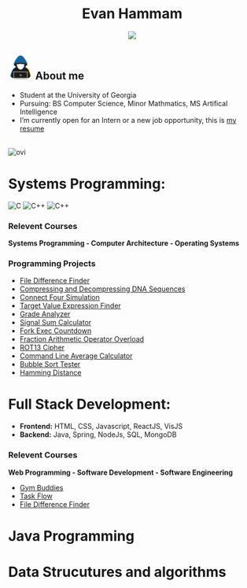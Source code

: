 <h1 align="center"><b></b>Evan Hammam</b></h1>
<p align="center">
  <a href="https://github.com/DenverCoder1/readme-typing-svg"><img src="https://readme-typing-svg.herokuapp.com?font=Time+New+Roman&color=cyan&size=25&center=true&vCenter=true&width=600&height=100&lines=Computer+Science+Student;Software+Engineer;Full+Stack+Developer;Web+Development;Go-Dawgs;Systems+Programming..<3"></a>
</p>

## <picture><img src = "https://github.com/0xAbdulKhalid/0xAbdulKhalid/raw/main/assets/mdImages/about_me.gif" width = 50px></picture> **About me**

- Student at the University of Georgia
- Pursuing: BS Computer Science, Minor Mathmatics, MS Artifical Intelligence
- I’m currently open for an Intern or a new job opportunity, this is [my resume](https://www.dropbox.com/scl/fi/r1inchkexyt646r3a2hos/Evan-Hammam_Resume-1-17-2024.pdf?rlkey=ty2nr1b4916s1gexpjkouxied&dl=0](https://www.dropbox.com/scl/fi/r1inchkexyt646r3a2hos/Evan-Hammam_Resume-1-17-2024.pdf?rlkey=ty2nr1b4916s1gexpjkouxied&dl=0)https://www.dropbox.com/scl/fi/r1inchkexyt646r3a2hos/Evan-Hammam_Resume-1-17-2024.pdf?rlkey=ty2nr1b4916s1gexpjkouxied&dl=0)
<br>
<img src="https://github-readme-stats.vercel.app/api/top-langs?username=ehh67855&show_icons=true&locale=en&layout=compact&theme=chartreuse-dark" alt="ovi" />


# Systems Programming:
![C](https://img.shields.io/badge/C%20-%232370ED.svg?style=for-the-badge&logo=c&logoColor=white)
![C++](https://img.shields.io/badge/C++%20-%2300599C.svg?style=for-the-badge&logo=c%2B%2B&logoColor=white)
![C++](https://img.shields.io/badge/MIPS-ASSEMBLY)

### Relevent Courses
**Systems Programming - Computer Architecture - Operating Systems**

### Programming Projects
- <a href = "https://github.com/ehh67855/File-Difference-Finder">File Difference Finder</a>
- <a href = "https://github.com/ehh67855/Compressing-and-Decompressing-DNA-Sequences">Compressing and Decompressing DNA Sequences</a>
- <a href = "https://github.com/ehh67855/Connect-Four-Simulation">Connect Four Simulation</a>
- <a href = "https://github.com/ehh67855/Target-Value-Expression-Finder">Target Value Expression Finder</a>
- <a href = "https://github.com/ehh67855/Grade-Analyzer">Grade Analyzer</a>
- <a href = "https://github.com/ehh67855/Signal-Sum-Calculator">Signal Sum Calculator</a>
- <a href = "https://github.com/ehh67855/Fork-Exec-Countdown">Fork Exec Countdown</a>
- <a href = "https://github.com/ehh67855/Fraction-Arithmetic-Operator-Overload">Fraction Arithmetic Operator Overload</a>
- <a href = "https://github.com/ehh67855/ROT13-Cipher-">ROT13 Cipher</a>
- <a href = "https://github.com/ehh67855/Command-Line-Average-Calculator">Command Line Average Calculator</a>
- <a href = "https://github.com/ehh67855/Bubble-Sort-Tester">Bubble Sort Tester</a>
- <a href = "https://github.com/ehh67855/Hamming-Distance">Hamming Distance</a>

# Full Stack Development:
- **Frontend:** HTML, CSS, Javascript, ReactJS, VisJS
- **Backend:** Java, Spring, NodeJs, SQL, MongoDB

### Relevent Courses
**Web Programming - Software Development - Software Engineering**
- <a href = "https://github.com/ExtraneousFalcon/GymBuddies">Gym Buddies</a>
- <a href = "https://github.com/ehh67855/TaskFlow">Task Flow</a>
- <a href = "https://github.com/ehh67855/debug-thugs">File Difference Finder</a>

# Java Programming

# Data Strucutures and algorithms





